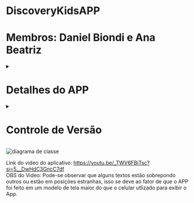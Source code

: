# DiscoveryKidsAPP
<h1><b>Membros: Daniel Biondi e Ana Beatriz</b></h1>

<details>
  <summary><h1>Detalhes do APP</h1></summary>
  <h2><b>Membros: Daniel Biondi e Ana Beatriz</b></h2>
  
  Este aplicativo tem objetivo informativo. Os desenhos possuem diversos significados, e o objetivo do APP é mostrar quais são eles, porém, com um certo foco em reciclagem e preservação do meio ambiente.
  Ele será "dividido" em duas partes. A parte que é apresentado os desenhos que falam sobre sustentabilidade, como citado antes, desenhos que falam sobre o meio ambiente, reciclagem e etc. E a parte que       fala sobre os desenhos em geral, e a mensagem que eles possuem por trás de cada historia, que sempre tem um lição para que as crianças aprendam algo com a obra.
  As telas serão simples, com o foco sendo a informação, sem muitas funcionalidades, porém, mesmo sendo simples, pretendemos fazer algo polido e bem feito.
    
  **(Diversas alterações foram feitas desde a ideia inicial. Motivo: Coloquei (Daniel Biondi) mais coisas do que sabia e conseguia fazer)**

  Parte do que foi utilizado são informações de como os desenhos afetam as crianças que os consomem, principalmente levando em consideração o que eles aprendem com cada desenho, por serem mais propícias ao    que o desenho quer passar como mensagem, como valores, conhecimentos e curiosidades

<details>
  <summary> Elementos e Métodos </summary>
  Grande parte do que foi utlizado são 'Intents' tanto explicitas como implicitas.<br>
  Temos como elemnetos visuais, Buttons, ImageView's, TextView's e EditText.
</details>
</details>

<details>
  <summary><h1>Controle de Versão</h1></summary>
  
  Versão ScrollView:<br>
    - Recomeço do projeto por irresponsabilidade da minha parte (Daniel Biondi), e teste da ScrollView (não funcionava da forma esperada, então abandonei a ideia na proxima versão).
    <br>
    
  Versão First Page:<br>
    - Estruturação da MainActivity (arquivo .XML). Porém, a ScrollView não funcionava da forma que eu necessitava, logo abandonei a ideia;<br>
    - Estruturei uma nova versão da pagina inicial.
    <br>
    
  V2.0.:<br>
    - Montagem praticamente inteira do projeto;
    - Estruturação das Activity's (todas menos a MainActivity).
    <br>
    
  V2.1.:<br>
    - Adicionando funcionalidade aos botões (intents).
    <br>
    
  V2.1.1.:<br>
    - Adicionando icon ao APP e mudando a posição do botão "Entrar" na MainActivity.
    <br>
    
  V3.0.:<br>
    - Refazendo o design de algumas activities (Estava insatisfeito com o design, então decidi altera-lo).
    <br>
    
  V3.1.:<br>
    - Adicionando o intent que levaasse informações da MainActivity para a SecondActivity.
    - Finalização do novo design;
    - E ajeitando os botões que não funcionavam (Criação incorreta das activities que resultava no não funcionamento das intents).
    <br>
    
  V3.1.1., V3.1.2., V3.1.3., V3.1.4., V3.1.5., V3.1.6., V3.1.7., V3.1.8., V3.1.9.:<br>
    - Fazendo ajustes para que a aplicação se encaixe na tela do meu celular.
    <br>
    
  V3.1.9.: Alteração do texto do botão "Entrar" na MainActivity.
</details>

![diagrama de classe](https://github.com/DAnielByWhere/DiscoveryKidsAPP/assets/128055760/3867b641-0cfc-4bc8-8c86-ede33eaba032)

Link do video do aplicativo:
https://youtu.be/_TWV6FBiTsc?si=5__DwHdC3GncC7df<br>
OBS do Video: Pode-se observar que alguns textos estão sobrepondo outros ou estão em posições estranhas, isso se deve ao fator de que o APP foi feito em um modelo de tela maior do que o celular utlizado para exibir o App.
